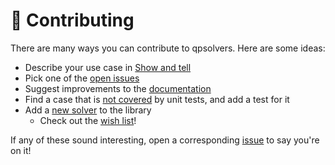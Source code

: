 # 👷 Contributing

There are many ways you can contribute to qpsolvers. Here are some ideas:

- Describe your use case in [Show and tell](https://github.com/qpsolvers/qpsolvers/discussions/categories/show-and-tell)
- Pick one of the [open issues](https://github.com/qpsolvers/qpsolvers/issues?q=is%3Aissue+is%3Aopen)
- Suggest improvements to the [documentation](https://scaron.info/doc/qpsolvers/)
- Find a case that is [not covered](https://coveralls.io/github/qpsolvers/qpsolvers?branch=master) by unit tests, and add a test for it
- Add a [new solver](https://scaron.info/doc/qpsolvers/developer-notes.html#adding-a-new-solver) to the library
    - Check out the [wish list](https://github.com/qpsolvers/qpsolvers/issues?q=is%3Aissue+is%3Aopen+label%3A%22new+solver%22)!

If any of these sound interesting, open a corresponding [issue](https://github.com/qpsolvers/qpsolvers/issues) to say you're on it!
